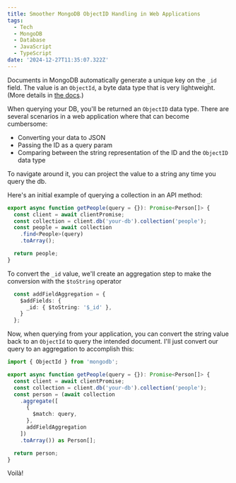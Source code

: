 ```yaml
---
title: Smoother MongoDB ObjectID Handling in Web Applications
tags:
  - Tech
  - MongoDB
  - Database
  - JavaScript
  - TypeScript
date: '2024-12-27T11:35:07.322Z'
---
```


Documents in MongoDB automatically generate a unique key on the `_id` field. The value is an `ObjectId`, a byte data type that is very lightweight. (More details in [the docs](https://www.mongodb.com/docs/manual/reference/bson-types/#std-label-objectid).)

When querying your DB, you'll be returned an `ObjectID` data type. There are several scenarios in a web application where that can become cumbersome:

- Converting your data to JSON
- Passing the ID as a query param
- Comparing between the string representation of the ID and the `ObjectID` data type

To navigate around it, you can project the value to a string any time you query the db.

Here's an initial example of querying a collection in an API method:

```TypeScript
export async function getPeople(query = {}): Promise<Person[]> {
  const client = await clientPromise;
  const collection = client.db('your-db').collection('people');
  const people = await collection
    .find<People>(query)
    .toArray();

  return people;
}
```

To convert the `_id` value, we'll create an aggregation step to make the conversion with the `$toString` operator

```TypeScript
  const addFieldAggregation = {
    $addFields: {
      _id: { $toString: '$_id' },
    }
  };
```

Now, when querying from your application, you can convert the string value back to an `ObjectId` to query the intended document. I'll just convert our query to an aggregation to accomplish this:

```TypeScript
import { ObjectId } from 'mongodb';

export async function getPeople(query = {}): Promise<Person[]> {
  const client = await clientPromise;
  const collection = client.db('your-db').collection('people');
  const person = (await collection
    .aggregate([
      {
        $match: query,
      },
      addFieldAggregation
    ])
    .toArray()) as Person[];

  return person;
}
```

Voilà!
